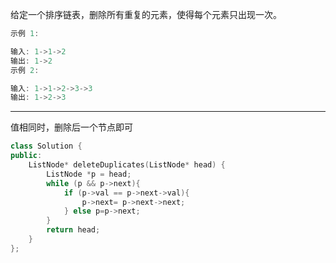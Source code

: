 
给定一个排序链表，删除所有重复的元素，使得每个元素只出现一次。

```cpp
示例 1:

输入: 1->1->2
输出: 1->2
示例 2:

输入: 1->1->2->3->3
输出: 1->2->3
```

---

值相同时，删除后一个节点即可

```cpp
class Solution {
public:
    ListNode* deleteDuplicates(ListNode* head) {
        ListNode *p = head;
        while (p && p->next){
            if (p->val == p->next->val){
                p->next= p->next->next;
            } else p=p->next;
        }
        return head;
    }
};
```


